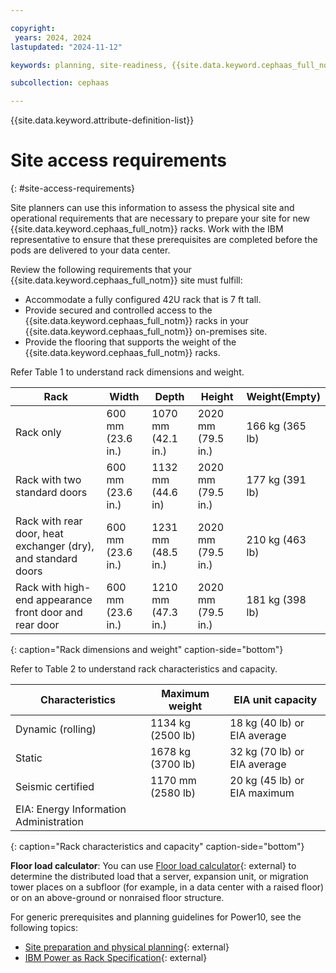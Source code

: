 ```yaml
---

copyright:
 years: 2024, 2024
lastupdated: "2024-11-12"

keywords: planning, site-readiness, {{site.data.keyword.cephaas_full_notm}} as a service, private cloud

subcollection: cephaas

---
```


{{site.data.keyword.attribute-definition-list}}


# Site access requirements
{: #site-access-requirements}


Site planners can use this information to assess the physical site and operational requirements that are necessary to prepare your site for new {{site.data.keyword.cephaas_full_notm}} racks. Work with the IBM representative to ensure that these prerequisites are completed before the pods are delivered to your data center.




Review the following requirements that your {{site.data.keyword.cephaas_full_notm}} site must fulfill:
* Accommodate a fully configured 42U rack that is 7 ft tall.
* Provide secured and controlled access to the {{site.data.keyword.cephaas_full_notm}} racks in your {{site.data.keyword.cephaas_full_notm}} on-premises site.
* Provide the flooring that supports the weight of the {{site.data.keyword.cephaas_full_notm}} racks.




Refer Table 1 to understand rack dimensions and weight.

| Rack  |  Width             |  Depth  |  Height |  Weight(Empty)  |
| -----  | ------------------ | -------| -------|  -------------- |
| Rack only  | 600 mm (23.6 in.) | 1070 mm (42.1 in.) | 2020 mm (79.5 in.) | 166 kg (365 lb) |
| Rack with two standard doors     |  600 mm (23.6 in.) | 1132 mm (44.6 in)  |  2020 mm (79.5 in.) | 177 kg (391 lb) |
| Rack with rear door, heat exchanger (dry), and standard doors |  600 mm (23.6 in.) | 1231 mm (48.5 in.) |  2020 mm (79.5 in.) | 210 kg (463 lb) |
| Rack with high-end appearance front door and rear door        |  600 mm (23.6 in.) | 1210 mm (47.3 in.) |  2020 mm (79.5 in.) | 181 kg (398 lb) |
{: caption="Rack dimensions and weight" caption-side="bottom"}


Refer to Table 2 to understand rack characteristics and capacity.

| Characteristics   | Maximum weight    | EIA unit capacity             |
| ------------------| ----------------- | ----------------------------- |
| Dynamic (rolling) | 1134 kg (2500 lb) | 18 kg (40 lb) or EIA average  |
| Static            | 1678 kg (3700 lb) | 32 kg (70 lb) or EIA average  |
| Seismic certified | 1170 mm (2580 lb) | 20 kg (45 lb) or EIA maximum  |
| EIA: Energy Information Administration |
{: caption="Rack characteristics and capacity" caption-side="bottom"}


**Floor load calculator**: You can use [Floor load calculator](http://www-01.ibm.com/support/knowledgecenter/v1/content/POWER6/iphdl/floorloadcalc.htm){: external} to determine the distributed load that a server, expansion unit, or migration tower places on a subfloor (for example, in a data center with a raised floor) or on an above-ground or nonraised floor structure.

For generic prerequisites and planning guidelines for Power10, see the following topics:

* [Site preparation and physical planning](https://www.ibm.com/docs/en/power10/9080-HEX?topic=e1080-planning-system){: external}
* [IBM Power as Rack Specification](https://www.ibm.com/docs/en/power10/9080-HEX?topic=rack-model-7965-s42-specifications){: external}
